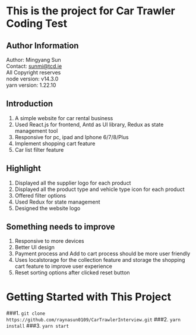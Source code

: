 # This is the project for Car Trawler Coding Test

## Author Information

Author: Mingyang Sun \
Contact: sunmi@tcd.ie \
All Copyright reserves \
node version: v14.3.0 \
yarn version: 1.22.10



## Introduction
1. A simple website for car rental business
2. Used React.js for frontend, Antd as UI library, Redux as state management tool
3. Responsive for pc, ipad and Iphone 6/7/8/Plus
4. Implement shopping cart feature
5. Car list filter feature


## Highlight
1. Displayed all the supplier logo for each product
2. Displayed all the product type and vehicle type icon for each product
3. Offered filter options
4. Used Redux for state management
5. Designed the website logo


## Something needs to improve
1. Responsive to more devices
2. Better UI design
3. Payment process and Add to cart process should be more user friendly
4. Uses localstorage for the collection feature and storage the shopping cart feature to improve user experience
5. Reset sorting options after clicked reset button

# Getting Started with This Project
###1. `git clone https://github.com/raynasun0109/CarTrawlerInterview.git`
###2. `yarn install`
###3. `yarn start` 
